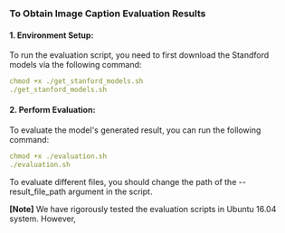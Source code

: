 ### To Obtain Image Caption Evaluation Results

#### 1. Environment Setup:

To run the evaluation script, you need to first download the Standford models via the following command:
```yaml
chmod +x ./get_stanford_models.sh
./get_stanford_models.sh
```
#### 2. Perform Evaluation:

To evaluate the model's generated result, you can run the following command:
```yaml
chmod +x ./evaluation.sh
./evaluation.sh
```

To evaluate different files, you should change the path of the --result_file_path argument in the script.

**[Note]** We have rigorously tested the evaluation scripts in Ubuntu 16.04 system. However, 

